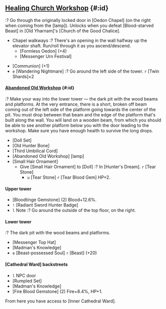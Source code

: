 ## [Healing Church Workshop](@) {#:id}
:? Go through the originally locked door in [Oedon Chapel] (on the right when coming from the [lamp]).
Unlocks when you defeat [Blood-starved Beast] in [Old Yharnam]'s [Church of the Good Chalice].

* Chapel walkways
  :? There's an opening in the wall halfway up the elevator shaft. Run/roll through it as you ascend/descend.
  - [Formless Oedon] (+4)
  - [Messenger Urn Festival]
- [Communion] (+1)
- `e` [Wandering Nightmare]
  :? Go around the left side of the tower.
  `r` [Twin Shards]×2

#### [Abandoned Old Workshop](@) {#:id}
:? Make your way into the lower tower — the dark pit with the wood beams and platforms. At the very entrance, there is a short, broken off beam coming out of the left side of the platform going towards the center of the pit. You must drop between that beam and the edge of the platform that's built along the wall. You will land on a wooden beam, from which you should be able to see another platform below you with the door leading to the workshop. Make sure you have enough health to survive the long drops.
- [Doll Set]
- [Old Hunter Bone]
- [Third Umbilical Cord]
- [Abandoned Old Workshop] [lamp]
- [Small Hair Ornament]
  - Give [Small Hair Ornament] to [Doll]
    :? In [Hunter's Dream].
    `r` [Tear Stone]
    - `u` [Tear Stone]
      `r` [Tear Blood Gem]
      HP+2.

#### Upper tower
- [Bloodtinge Gemstone] (2)
  Blood+12.6%.
- `!` [Radiant Sword Hunter Badge]
- `l` Note
  :? Go around the outside of the top floor, on the right.

#### Lower tower
:? The dark pit with the wood beams and platforms.
- [Messenger Top Hat]
- [Madman's Knowledge]
- `e` [Beast-possessed Soul]
  `r` [Beast] (+20)

#### [Cathedral Ward] backstreets
- `l` NPC door
- [Rumpled Set]
- [Madman's Knowledge]
- [Fire Blood Gemstone] (2)
  Fire+8.4%, HP+1.
  
From here you have access to [Inner Cathedral Ward].